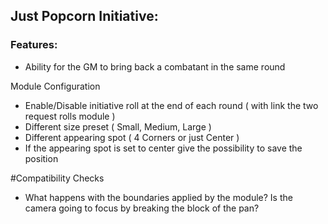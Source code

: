 ## Just Popcorn Initiative:

### Features:
- Ability for the GM to bring back a combatant in the same round

Module Configuration
- Enable/Disable initiative roll at the end of each round ( with link the two request rolls module )
- Different size preset ( Small, Medium, Large )
- Different appearing spot ( 4 Corners or just Center )
- If the appearing spot is set to center give the possibility to save the position

#Compatibility Checks
- What happens with the boundaries applied by the module? Is the camera going to focus by breaking the block of the pan?
